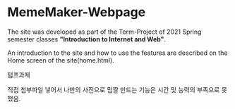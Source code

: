 # MemeMaker-Webpage

The site was developed as part of the Term-Project of 2021 Spring semester classes __"Introduction to Internet and Web"__.     
        
An introduction to the site and how to use the features are described on the Home screen of the site(home.html).

텀프과제   

직접 첨부파일 넣어서 나만의 사진으로 밈짤 만드는 기능은 시간 및 능력의 부족으로 못했음.
